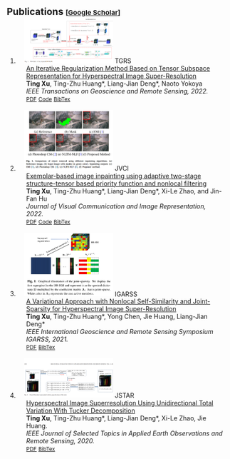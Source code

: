
<h2 id="publications" style="margin: 2px 0px -15px;">Publications <temp style="font-size:15px;">[</temp><a href="https://scholar.google.com.hk/citations?user=NMwLfkYAAAAJ&hl=zh-CN&oi=sra" target="_blank" style="font-size:15px;">Google Scholar</a><temp style="font-size:15px;">]</temp></h2>

<div class="publications">
<ol class="bibliography">

<li>
<div class="pub-row">
  <div class="col-sm-3 abbr" style="position: relative;padding-right: 15px;padding-left: 15px;">
    <img src="assets/img/IR-TenSR.png" width="200px" class="teaser img-fluid z-depth-1" style="width=100;height=30%">
            <abbr class="badge">TGRS</abbr>
  </div>
  <div class="col-sm-9" style="position: relative;padding-right: 15px;padding-left: 20px;">
      <div class="title"><a href="https://ieeexplore.ieee.org/document/9777947">An Iterative Regularization Method Based on Tensor Subspace Representation for Hyperspectral Image Super-Resolution</a></div>
      <div class="author"><strong>Ting Xu</strong>, Ting-Zhu Huang*, Liang-Jian Deng*, Naoto Yokoya</div>
      <div class="periodical"><em>IEEE Transactions on Geoscience and Remote Sensing, 2022.</em>
      </div>
    <div class="links">
      <a href="https://ieeexplore.ieee.org/document/9777947" class="btn btn-sm z-depth-0" role="button" target="_blank" style="font-size:12px;">PDF</a>
      <a href="https://github.com/tingxu113/IRT" class="btn btn-sm z-depth-0" role="button" target="_blank" style="font-size:12px;">Code</a>
      <a href="https://github.com/tingxu113/tingxu113.github.io/blob/main/assets/img/IR_bib.txt" class="btn btn-sm z-depth-0" role="button" target="_blank" style="font-size:12px;">BibTex</a> 
    </div>
  </div>
</div>
</li>



<br>

  <li>
<div class="pub-row">
  <div class="col-sm-3 abbr" style="position: relative;padding-right: 15px;padding-left: 15px;">
    <img src="assets/img/Exe.png" width="200px" class="teaser img-fluid z-depth-1" style="width=100;height=30%">
            <abbr class="badge">JVCI</abbr>
  </div>
  <div class="col-sm-9" style="position: relative;padding-right: 15px;padding-left: 20px;">
      <div class="title"><a href="https://www.sciencedirect.com/science/article/pii/S1047320321002893">Exemplar-based image inpainting using adaptive two-stage structure-tensor based priority function and nonlocal filtering</a></div>
      <div class="author"><strong>Ting Xu</strong>, Ting-Zhu Huang*, Liang-Jian Deng*, Xi-Le Zhao, and Jin-Fan Hu</div>
      <div class="periodical"><em>Journal of Visual Communication and Image Representation, 2022.</em>
      </div>
    <div class="links">
      <a href="https://www.sciencedirect.com/science/article/pii/S1047320321002893" class="btn btn-sm z-depth-0" role="button" target="_blank" style="font-size:12px;">PDF</a>
      <a href="https://github.com/tingxu113/JVCIR" class="btn btn-sm z-depth-0" role="button" target="_blank" style="font-size:12px;">Code</a>
      <a href="https://github.com/tingxu113/tingxu113.github.io/blob/main/assets/img/Exe.txt" class="btn btn-sm z-depth-0" role="button" target="_blank" style="font-size:12px;">BibTex</a> 
    </div>
  </div>
</div>
</li>
  
  
  
<br>

  <li>
<div class="pub-row">
  <div class="col-sm-3 abbr" style="position: relative;padding-right: 15px;padding-left: 15px;">
    <img src="assets/img/IGAR.png" width="200px" class="teaser img-fluid z-depth-1" style="width=100;height=30%">
            <abbr class="badge">IGARSS</abbr>
  </div>
  <div class="col-sm-9" style="position: relative;padding-right: 15px;padding-left: 20px;">
      <div class="title"><a href="https://ieeexplore.ieee.org/document/9554815">A Variational Approach with Nonlocal Self-Similarity and Joint-Sparsity for Hyperspectral Image Super-Resolution</a></div>
      <div class="author"><strong>Ting Xu</strong>, Ting-Zhu Huang*, Yong Chen, Jie Huang, Liang-Jian Deng*</div>
      <div class="periodical"><em>IEEE International Geoscience and Remote Sensing Symposium IGARSS, 2021.</em>
      </div>
    <div class="links">
      <a href="https://ieeexplore.ieee.org/document/9554815" class="btn btn-sm z-depth-0" role="button" target="_blank" style="font-size:12px;">PDF</a>
      <a href="https://github.com/tingxu113/tingxu113.github.io/blob/main/assets/img/IGAR_bib.txt" class="btn btn-sm z-depth-0" role="button" target="_blank" style="font-size:12px;">BibTex</a> 
    </div>
  </div>
</div>
</li>  
  
  
 <br>

  <li>
<div class="pub-row">
  <div class="col-sm-3 abbr" style="position: relative;padding-right: 15px;padding-left: 15px;">
    <img src="assets/img/tuck.png" width="200px" class="teaser img-fluid z-depth-1" style="width=100;height=30%">
            <abbr class="badge">JSTAR</abbr>
  </div>
  <div class="col-sm-9" style="position: relative;padding-right: 15px;padding-left: 20px;">
      <div class="title"><a href="https://ieeexplore.ieee.org/document/9151315">Hyperspectral Image Superresolution Using Unidirectional Total Variation With Tucker Decomposition</a></div>
      <div class="author"><strong>Ting Xu</strong>, Ting-Zhu Huang*, Liang-Jian Deng*, Xi-Le Zhao, Jie Huang.</div>
      <div class="periodical"><em>IEEE Journal of Selected Topics in Applied Earth Observations and Remote Sensing, 2020.</em>
      </div>
    <div class="links">
      <a href="https://ieeexplore.ieee.org/document/9151315" class="btn btn-sm z-depth-0" role="button" target="_blank" style="font-size:12px;">PDF</a>
      <a href="https://github.com/tingxu113/tingxu113.github.io/blob/main/assets/img/tuck_bib.txt" class="btn btn-sm z-depth-0" role="button" target="_blank" style="font-size:12px;">BibTex</a> 
    </div>
  </div>
</div>
</li>  
  
 
<div style='display: none'>
 <ul> 
<li>Cheng-Wei Sun, Ting-Zhu Huang*, <strong>Ting Xu</strong>, Liang-Jian Deng*, "NF-3DLogTNN: An effective hyperspectral and multispectral image fusion method based on nonlocal low-fibered-rank regularization", <em>Applied Mathematical Modelling, 2023.</em></li>
 </ul>
</div>
  
  

</ol>
</div>
